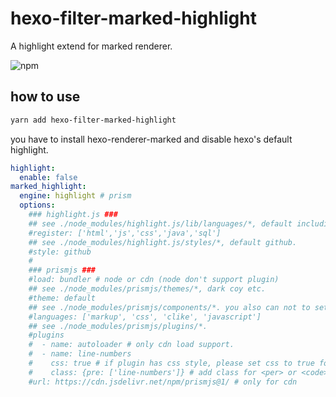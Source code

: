 # hexo-filter-marked-highlight

A highlight extend for marked renderer.

![npm](https://img.shields.io/npm/v/hexo-filter-marked-highlight.svg)

## how to use

```bash
yarn add hexo-filter-marked-highlight
```

you have to install hexo-renderer-marked and disable hexo's default highlight.

```yml
highlight:
  enable: false
marked_highlight:
  engine: highlight # prism
  options:
    ### highlight.js ###
    ## see ./node_modules/highlight.js/lib/languages/*, default including all languages.
    #register: ['html','js','css','java','sql']
    ## see ./node_modules/highlight.js/styles/*, default github.
    #style: github
    #
    ### prismjs ###
    #load: bundler # node or cdn (node don't support plugin)
    ## see ./node_modules/prismjs/themes/*, dark coy etc.
    #theme: default
    ## see ./node_modules/prismjs/components/*. you also can not to set it, if use autoloader plugin and cdn load.
    #languages: ['markup', 'css', 'clike', 'javascript']
    ## see ./node_modules/prismjs/plugins/*.
    #plugins
    #  - name: autoloader # only cdn load support.
    #  - name: line-numbers
    #    css: true # if plugin has css style, please set css to true for load it.
    #    class: {pre: ['line-numbers']} # add class for <per> or <code>
    #url: https://cdn.jsdelivr.net/npm/prismjs@1/ # only for cdn
```
